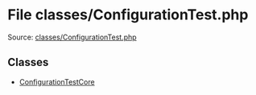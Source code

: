 File classes/ConfigurationTest.php
=========

Source: [classes/ConfigurationTest.php](https://github.com/PrestaShop/PrestaShop/blob/1.6.0.12/classes/ConfigurationTest.php)


Classes
-------

* [ConfigurationTestCore](class.ConfigurationTestCore.md)


